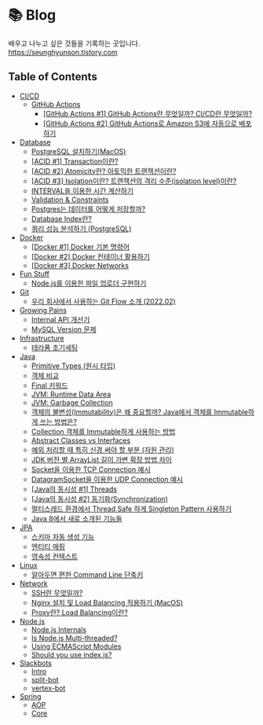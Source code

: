 # 📚 Blog

배우고 나누고 싶은 것들을 기록하는 곳입니다.  
https://seunghyunson.tistory.com

## Table of Contents

- [CI/CD](cicd)
  - [GitHub Actions](cicd/github-actions)
    - [[GitHub Actions #1] GitHub Actions란 무엇일까? CI/CD란 무엇일까?](cicd/github-actions/intro)
    - [[GitHub Actions #2] GitHub Actions로 Amazon S3에 자동으로 배포하기](cicd/github-actions/react-s3)
- [Database](database)
  - [PostgreSQL 설치하기(MacOS)](<database/installation(postgres)>)
  - [[ACID #1] Transaction이란?](database/acid/transaction)
  - [[ACID #2] Atomicity란? 아토믹한 트랜잭션이란?](database/acid/atomicity)
  - [[ACID #3] Isolation이란? 트랜잭션의 격리 수준(isolation level)이란?](database/acid/isolation)
  - [INTERVAL을 이용한 시간 계산하기](database/interval)
  - [Validation & Constraints](database/validation-and-constraints)
  - [Postgres는 데이터를 어떻게 저장할까?](database/how-postgres-stores-data)
  - [Database Index란?](database/index)
  - [쿼리 성능 분석하기 (PostgreSQL)](<database/analyzing-query-performance(postgres)>)
- [Docker](docker)
  - [[Docker #1] Docker 기본 명령어](docker/basic-commands)
  - [[Docker #2] Docker 컨테이너 활용하기](docker/inside-containers)
  - [[Docker #3] Docker Networks](docker/docker-networks)
- [Fun Stuff](fun-stuff)
  - [Node.js를 이용한 파일 업로더 구현하기](fun-stuff/file-uploader-vanilla-node)
- [Git](git)
  - [우리 회사에서 사용하는 Git Flow 소개 (2022.02)](<git/git-flow(gracefulrain)>)
- [Growing Pains](growing-pains)
  - [Internal API 개선기](growing-pains/internal-api-개선기)
  - [MySQL Version 문제](growing-pains/mysql-version-문제)
- [Infrastructure](infrastructure)
  - [테라폼 초기세팅](infrastructure/terraform-initial-settings)
- [Java](java)
  - [Primitive Types (원시 타입)](java/primitive-types)
  - [객체 비교](java/comparing-objects)
  - [Final 키워드](java/final-keyword)
  - [JVM: Runtime Data Area](java/jvm-runtime-data-area)
  - [JVM: Garbage Collection](java/jvm-garbage-collection)
  - [객체의 불변성(Immutability)은 왜 중요할까? Java에서 객체를 Immutable하게 쓰는 방법은?](java/immutable-classes)
  - [Collection 객체를 Immutable하게 사용하는 방법](java/immutable-collections)
  - [Abstract Classes vs Interfaces](java/abstract-classes-vs-interfaces)
  - [예외 처리할 때 특히 신경 써야 할 부분 (자원 관리)](java/exception-handling)
  - [JDK 버전 별 ArrayList 길이 가변 확장 방법 차이](java/arraylist-implementation-differences)
  - [Socket을 이용한 TCP Connection 예시](java/tcp)
  - [DatagramSocket을 이용한 UDP Connection 예시](java/udp)
  - [[Java의 동시성 #1] Threads](java/concurrency-in-java-threads-intro)
  - [[Java의 동시성 #2] 동기화(Synchronization)](java/concurrency-in-java-synchronization)
  - [멀티스레드 환경에서 Thread Safe 하게 Singleton Pattern 사용하기](java/singleton-pattern-in-multi-threaded-environment)
  - [Java 8에서 새로 소개된 기능들](java/whats-new-in-java-8)
- [JPA](jpa)
  - [스키마 자동 생성 기능](jpa/auto-generated-schema)
  - [엔티티 매핑](jpa/entity-mapping)
  - [영속성 컨텍스트](jpa/persistence-context)
- [Linux](linux)
  - [알아두면 편한 Command Line 단축키](linux/command-line)
- [Network](network)
  - [SSH란 무엇일까?](network/ssh)
  - [Nginx 설치 및 Load Balancing 적용하기 (MacOS)](network/nginx-as-a-load-balancer)
  - [Proxy란? Load Balancing이란?](network/proxies-and-load-balancing)
- [Node.js](node.js)
  - [Node.js Internals](node.js/nodejs-internals)
  - [Is Node.js Multi-threaded?](node.js/is-nodejs-multi-threaded)
  - [Using ECMAScript Modules](node.js/using-ecmascript-modules)
  - [Should you use index.js?](node.js/should-you-use-indexjs)
- [Slackbots](slackbots)
  - [Intro](slackbots/intro)
  - [split-bot](slackbots/split-bot)
  - [vertex-bot](slackbots/vertex-bot)
- [Spring](spring)
  - [AOP](spring/spring-aop)
  - [Core](spring/spring-core)

